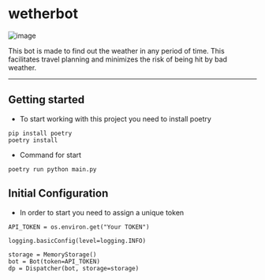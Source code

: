 # wetherbot
![image](https://img.shields.io/pypi/v/poetry)

This bot is made to find out the weather in any period of time. This facilitates travel planning and minimizes the risk of being hit by bad weather.
___

## Getting started

- To start working with this project you need to install poetry

```
pip install poetry
poetry install
```


- Command for start 
```commandline
poetry run python main.py
```
## Initial Configuration

- In order to start you need to assign a unique token
```commandline
API_TOKEN = os.environ.get("Your TOKEN")

logging.basicConfig(level=logging.INFO)

storage = MemoryStorage()
bot = Bot(token=API_TOKEN)
dp = Dispatcher(bot, storage=storage)
```

